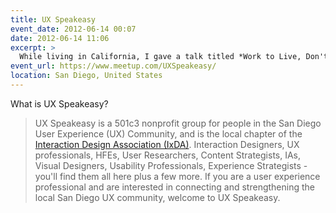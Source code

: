 ```yaml
---
title: UX Speakeasy
event_date: 2012-06-14 00:07
date: 2012-06-14 11:06
excerpt: >
  While living in California, I gave a talk titled *Work to Live, Don't Live to Work* for my local design meetup.
event_url: https://www.meetup.com/UXSpeakeasy/
location: San Diego, United States
---
```


What is UX Speakeasy?

> UX Speakeasy is a 501c3 nonprofit group for people in the San Diego User Experience (UX) Community, and is the local chapter of the [Interaction Design Association (IxDA)](http://www.ixda.org/). Interaction Designers, UX professionals, HFEs, User Researchers, Content Strategists, IAs, Visual Designers, Usability Professionals, Experience Strategists - you'll find them all here plus a few more. If you are a user experience professional and are interested in connecting and strengthening the local San Diego UX community, welcome to UX Speakeasy.

<script async class="speakerdeck-embed" data-id="4fd9694517e300001f006c21" data-ratio="1.77777777777778" src="//speakerdeck.com/assets/embed.js"></script>
